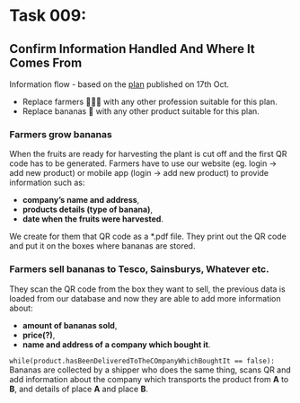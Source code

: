 # Task 009: 
## Confirm Information Handled And Where It Comes From
Information flow - based on the [plan](https://github.com/wtznc/software_projects/blob/master/Plan.md) published on 17th Oct.

- Replace farmers 👨🏻‍🌾 with any other profession suitable for this plan.
- Replace bananas 🍌 with any other product suitable for this plan.


### Farmers grow bananas
When the fruits are ready for harvesting the plant is cut off and the first QR code has to be generated.
Farmers have to use our website (eg. login -> add new product) or mobile app (login -> add new product) to provide information such as: 
- **company’s name and address**, 
- **products details (type of banana)**,
- **date when the fruits were harvested**. 

We create for them that QR code as a *.pdf file.
They print out the QR code and put it on the boxes where bananas are stored.


### Farmers sell bananas to Tesco, Sainsburys, Whatever etc.
They scan the QR code from the box they want to sell, the previous data is loaded from our database and now they are able to add more information about: 
- **amount of bananas sold**,
- **price(?)**,
- **name and address of a company which bought it**.


`while(product.hasBeenDeliveredToTheCOmpanyWhichBoughtIt == false):`
    Bananas are collected by a shipper who does the same thing, scans QR and add information about the company which transports the product from **A** to **B**, and details of place **A** and place **B**.


    
    
